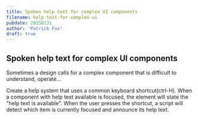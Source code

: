 ```yaml
---
title: Spoken help text for complex UI components
filename: help-text-for-complex-ui
pubdate: 20150131
author: 'Patrick Fox'
draft: true
---
```


<h2 data-page-title="Spoken help text for complex UI components">Spoken help text for complex UI components</h2>

Sometimes a design calls for a complex component that is difficult to understand, operate...

Create a help system that uses a common keyboard shortcut(ctrl-H). When a component with help text available is focused, the element will state the "help text is available". When the user presses the shortcut, a script will detect which item is currently focused and announce its help text.